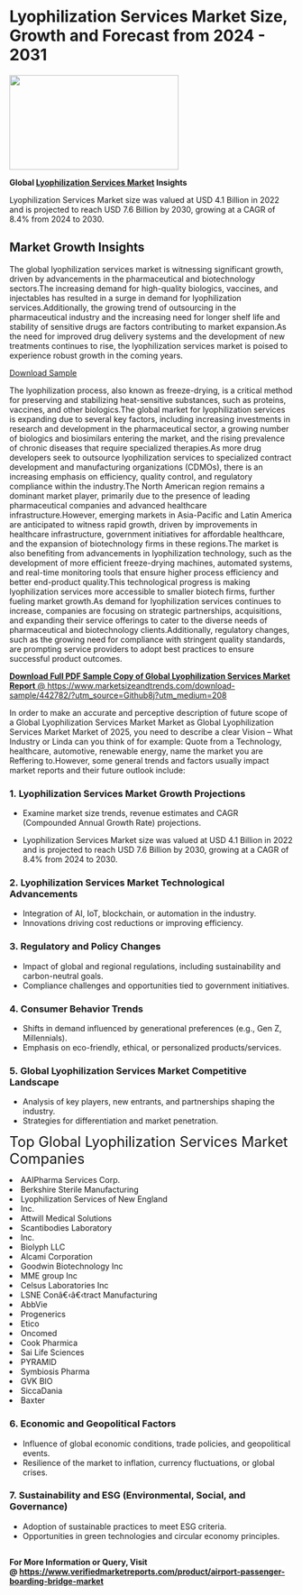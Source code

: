 <H1>Lyophilization Services Market Size, Growth and Forecast from 2024 - 2031</H1><img class="aligncenter size-medium wp-image-584254" src="https://thirdeyenews.in/wp-content/uploads/2024/09/Global-Market-Research-300x168.jpeg" alt="" width="300" height="168" /><p><strong>Global&nbsp;<a href="https://www.marketsizeandtrends.com/download-sample/442782/?utm_source=Github8j?utm_medium=208">Lyophilization Services Market</a> Insights</strong></p><p>Lyophilization Services Market size was valued at USD 4.1 Billion in 2022 and is projected to reach USD 7.6 Billion by 2030, growing at a CAGR of 8.4% from 2024 to 2030.</p><p><h2>Market Growth Insights</h2> <p>The global lyophilization services market is witnessing significant growth, driven by advancements in the pharmaceutical and biotechnology sectors.The increasing demand for high-quality biologics, vaccines, and injectables has resulted in a surge in demand for lyophilization services.Additionally, the growing trend of outsourcing in the pharmaceutical industry and the increasing need for longer shelf life and stability of sensitive drugs are factors contributing to market expansion.As the need for improved drug delivery systems and the development of new treatments continues to rise, the lyophilization services market is poised to experience robust growth in the coming years.</p> <p><a href="download_link">Download Sample</a></p> <p>The lyophilization process, also known as freeze-drying, is a critical method for preserving and stabilizing heat-sensitive substances, such as proteins, vaccines, and other biologics.The global market for lyophilization services is expanding due to several key factors, including increasing investments in research and development in the pharmaceutical sector, a growing number of biologics and biosimilars entering the market, and the rising prevalence of chronic diseases that require specialized therapies.As more drug developers seek to outsource lyophilization services to specialized contract development and manufacturing organizations (CDMOs), there is an increasing emphasis on efficiency, quality control, and regulatory compliance within the industry.The North American region remains a dominant market player, primarily due to the presence of leading pharmaceutical companies and advanced healthcare infrastructure.However, emerging markets in Asia-Pacific and Latin America are anticipated to witness rapid growth, driven by improvements in healthcare infrastructure, government initiatives for affordable healthcare, and the expansion of biotechnology firms in these regions.The market is also benefiting from advancements in lyophilization technology, such as the development of more efficient freeze-drying machines, automated systems, and real-time monitoring tools that ensure higher process efficiency and better end-product quality.This technological progress is making lyophilization services more accessible to smaller biotech firms, further fueling market growth.As demand for lyophilization services continues to increase, companies are focusing on strategic partnerships, acquisitions, and expanding their service offerings to cater to the diverse needs of pharmaceutical and biotechnology clients.Additionally, regulatory changes, such as the growing need for compliance with stringent quality standards, are prompting service providers to adopt best practices to ensure successful product outcomes.<p><a href="more_info_link"></p><p><span class=""><strong>Download Full PDF Sample Copy of Global Lyophilization Services Market Report</strong> @ <a href="https://www.marketsizeandtrends.com/download-sample/442782/?utm_source=Github8j?utm_medium=208" target="_blank">https://www.marketsizeandtrends.com/download-sample/442782/?utm_source=Github8j?utm_medium=208</a></span></p><p>In order to make an accurate and perceptive description of future scope of a Global&nbsp;Lyophilization Services Market Market as Global&nbsp;Lyophilization Services Market Market of 2025, you need to describe a clear Vision &ndash; What Industry or Linda can you think of for example: Quote from a Technology, healthcare, automotive, renewable energy, name the market you are Reffering to.However, some general trends and factors usually impact market reports and their future outlook include:</p><h3>1.&nbsp;<strong>Lyophilization Services Market Growth Projections</strong></h3><ul><li>Examine market size trends, revenue estimates and CAGR (Compounded Annual Growth Rate) projections.</li><li><p>Lyophilization Services Market size was valued at USD 4.1 Billion in 2022 and is projected to reach USD 7.6 Billion by 2030, growing at a CAGR of 8.4% from 2024 to 2030.</p></li></ul><h3>2.&nbsp;<strong>Lyophilization Services Market Technological Advancements</strong></h3><ul><li>Integration of AI, IoT, blockchain, or automation in the industry.</li><li>Innovations driving cost reductions or improving efficiency.</li></ul><h3>3.&nbsp;<strong>Regulatory and Policy Changes</strong></h3><ul><li>Impact of global and regional regulations, including sustainability and carbon-neutral goals.</li><li>Compliance challenges and opportunities tied to government initiatives.</li></ul><h3>4.&nbsp;<strong>Consumer Behavior Trends</strong></h3><ul><li>Shifts in demand influenced by generational preferences (e.g., Gen Z, Millennials).</li><li>Emphasis on eco-friendly, ethical, or personalized products/services.</li></ul><h3>5.&nbsp;<strong>Global Lyophilization Services Market Competitive Landscape</strong></h3><ul><li>Analysis of key players, new entrants, and partnerships shaping the industry.</li><li>Strategies for differentiation and market penetration.</li></ul><p data-pm-slice="1 1 []"><span style="color: inherit; font-family: inherit; font-size: 25px;">Top Global Lyophilization Services Market Companies</span></p><div class="" data-test-id=""><p><li>AAIPharma Services Corp.</li><li> Berkshire Sterile Manufacturing</li><li> Lyophilization Services of New England</li><li>Inc.</li><li> Attwill Medical Solutions</li><li> Scantibodies Laboratory</li><li>Inc.</li><li> Biolyph LLC</li><li> Alcami Corporation</li><li> Goodwin Biotechnology Inc</li><li> MME group Inc</li><li> Celsus Laboratories Inc</li><li> LSNE Conâ€‹â€‹tract Manufacturing</li><li> AbbVie</li><li> Progenerics</li><li> Etico</li><li> Oncomed</li><li> Cook Pharmica</li><li> Sai Life Sciences</li><li> PYRAMID</li><li> Symbiosis Pharma</li><li> GVK BIO</li><li> SiccaDania</li><li> Baxter</li></p></div><h3>6.&nbsp;<strong>Economic and Geopolitical Factors</strong></h3><ul><li>Influence of global economic conditions, trade policies, and geopolitical events.</li><li>Resilience of the market to inflation, currency fluctuations, or global crises.</li></ul><h3>7.&nbsp;<strong>Sustainability and ESG (Environmental, Social, and Governance)</strong></h3><ul><li>Adoption of sustainable practices to meet ESG criteria.</li><li>Opportunities in green technologies and circular economy principles.</li></ul><h2><strong style="font-size: 14px;">For More Information or Query, Visit @&nbsp;</strong><a style="background-color: #ffffff; font-size: 14px;" href="https://www.marketsizeandtrends.com/report/lyophilization-services-market/" target="_blank">https://www.verifiedmarketreports.com/product/airport-passenger-boarding-bridge-market</a></h2>